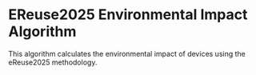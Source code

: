 # EReuse2025 Environmental Impact Algorithm

This algorithm calculates the environmental impact of devices using the eReuse2025 methodology.
